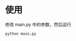 <!--
 * @Author: xuarehere xuarehere@foxmail.com
 * @Date: 2025-05-12 17:31:03
 * @LastEditTime: 2025-05-12 18:03:33
 * @LastEditors: xuarehere xuarehere@foxmail.com
 * @Description: 
 * @FilePath: /traffic-light-cls/readme.md
 * 
-->

# 使用
修改 main.py 中的参数，然后运行
```
python main.py
```